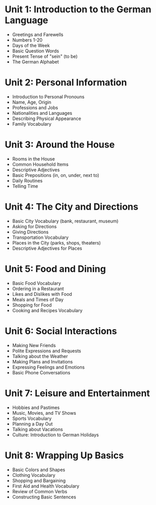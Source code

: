 # Unit 1: Introduction to the German Language
- Greetings and Farewells
- Numbers 1-20
- Days of the Week
- Basic Question Words
- Present Tense of "sein" (to be)
- The German Alphabet

# Unit 2: Personal Information
- Introduction to Personal Pronouns
- Name, Age, Origin
- Professions and Jobs
- Nationalities and Languages
- Describing Physical Appearance
- Family Vocabulary

# Unit 3: Around the House
- Rooms in the House
- Common Household Items
- Descriptive Adjectives
- Basic Prepositions (in, on, under, next to)
- Daily Routines
- Telling Time

# Unit 4: The City and Directions
- Basic City Vocabulary (bank, restaurant, museum)
- Asking for Directions
- Giving Directions
- Transportation Vocabulary
- Places in the City (parks, shops, theaters)
- Descriptive Adjectives for Places

# Unit 5: Food and Dining
- Basic Food Vocabulary
- Ordering in a Restaurant
- Likes and Dislikes with Food
- Meals and Times of Day
- Shopping for Food
- Cooking and Recipes Vocabulary

# Unit 6: Social Interactions
- Making New Friends
- Polite Expressions and Requests
- Talking about the Weather
- Making Plans and Invitations
- Expressing Feelings and Emotions
- Basic Phone Conversations

# Unit 7: Leisure and Entertainment
- Hobbies and Pastimes
- Music, Movies, and TV Shows
- Sports Vocabulary
- Planning a Day Out
- Talking about Vacations
- Culture: Introduction to German Holidays

# Unit 8: Wrapping Up Basics
- Basic Colors and Shapes
- Clothing Vocabulary
- Shopping and Bargaining
- First Aid and Health Vocabulary
- Review of Common Verbs
- Constructing Basic Sentences